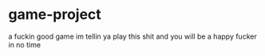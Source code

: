 # game-project
a fuckin good game im tellin ya
play this shit and you will be a happy fucker in no time
